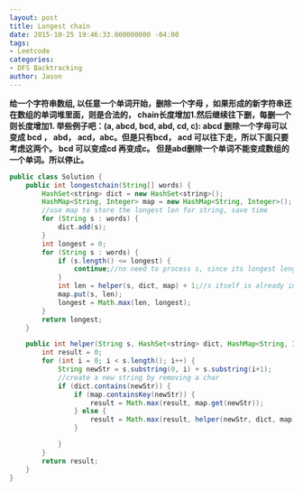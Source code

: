 ```yaml
---
layout: post
title: Longest chain
date: 2015-10-25 19:46:33.000000000 -04:00
tags:
- Leetcode
categories:
- DFS Backtracking
author: Jason
---
```

**给一个字符串数组, 以任意一个单词开始，删除一个字母 ，如果形成的新字符串还在数组的单词堆里面，则是合法的， chain长度增加1.然后继续往下删，每删一个则长度增加1. 举些例子吧：(a, abcd, bcd, abd, cd, c): abcd 删除一个字母可以变成 bcd ， abd， acd，abc。但是只有bcd， acd 可以往下走，所以下面只要考虑这两个。 bcd 可以变成cd 再变成c。 但是abd删除一个单词不能变成数组的一个单词。所以停止。**

``` java
public class Solution {
    public int longestchain(String[] words) {
        HashSet<string> dict = new HashSet<string>();
        HashMap<String, Integer> map = new HashMap<String, Integer>();
        //use map to store the longest len for string, save time
        for (String s : words) {
            dict.add(s);
        }
        int longest = 0;
        for (String s : words) {
            if (s.length() <= longest) {
                continue;//no need to process s, since its longest length can be at most longest
            }
            int len = helper(s, dict, map) + 1;//s itself is already in the dict, so + 1
            map.put(s, len);
            longest = Math.max(len, longest);
        }
        return longest;
    }

    public int helper(String s, HashSet<string> dict, HashMap<String, Integer> map) {
        int result = 0;
        for (int i = 0; i < s.length(); i++) {
            String newStr = s.substring(0, i) + s.substring(i+1);
            //create a new string by removing a char
            if (dict.contains(newStr)) {
                if (map.containsKey(newStr)) {
                    result = Math.max(result, map.get(newStr));
                } else {
                    result = Math.max(result, helper(newStr, dict, map) + 1);
                }

            }
        }
        return result;
    }
}
```
